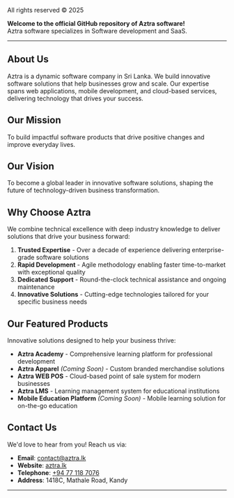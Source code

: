 
All rights reserved © 2025

**Welcome to the official GitHub repository of Aztra software!**  
Aztra software specializes in Software development and SaaS.

---

## About Us
Aztra is a dynamic software company in Sri Lanka. We build innovative software solutions that help businesses grow and scale. Our expertise spans web applications, mobile development, and cloud-based services, delivering technology that drives your success.

## Our Mission
To build impactful software products that drive positive changes and improve everyday lives.

## Our Vision
To become a global leader in innovative software solutions, shaping the future of technology-driven business transformation.

## Why Choose Aztra
We combine technical excellence with deep industry knowledge to deliver solutions that drive your business forward:

1. **Trusted Expertise** - Over a decade of experience delivering enterprise-grade software solutions
2. **Rapid Development** - Agile methodology enabling faster time-to-market with exceptional quality
3. **Dedicated Support** - Round-the-clock technical assistance and ongoing maintenance
4. **Innovative Solutions** - Cutting-edge technologies tailored for your specific business needs

## Our Featured Products
Innovative solutions designed to help your business thrive:

- **Aztra Academy** - Comprehensive learning platform for professional development
- **Aztra Apparel** *(Coming Soon)* - Custom branded merchandise solutions
- **Aztra WEB POS** - Cloud-based point of sale system for modern businesses
- **Aztra LMS** - Learning management system for educational institutions
- **Mobile Education Platform** *(Coming Soon)* - Mobile learning solution for on-the-go education

## Contact Us
We'd love to hear from you! Reach us via:

- **Email**: [contact@aztra.lk](mailto:contact@aztra.lk)
- **Website**: [aztra.lk](https://aztra.lk)
- **Telephone**: [+94 77 118 7076](tel:+94771187076)
- **Address**: 1418C, Mathale Road, Kandy

---
